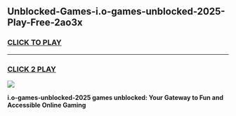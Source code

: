 
## Unblocked-Games-i.o-games-unblocked-2025-Play-Free-2ao3x
<h3>
<a href="https://premium76.site?title=i.o-games-unblocked-2025&ref=18A">CLICK TO PLAY</a></h3>
<hr>

<h3>
<a href="https://premium76.site?title=i.o-games-unblocked-2025&ref=18A">CLICK 2 PLAY</a>
  
</h3>

<a href="https://premium76.site?title=i.o-games-unblocked-2025&ref=18A"><img src="https://clearcache.store/games.png"></a>


**i.o-games-unblocked-2025 games unblocked: Your Gateway to Fun and Accessible Online Gaming**
